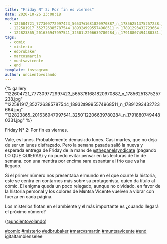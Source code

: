 ```yaml
---
title: "Friday N° 2: Por fin es viernes"
date: 2020-10-26 23:08:18
media: 
  - 122604721_777309772997423_5653761681820970887_n_17856251375257238.jpg
  - 122581917_352726385787544_1893289995574968511_n_17891293432723664.jpg
  - 122823865_201636947997541_3250112206639780284_n_17918807494480331.jpg
tags: 
  - comic
  - misterio
  - edbrubaker
  - marcosmartin
  - muntsavicente
  - end
template: instagram
author: uncientovolando
---
```


{% gallery "122604721_777309772997423_5653761681820970887_n_17856251375257238.jpg" "122581917_352726385787544_1893289995574968511_n_17891293432723664.jpg" "122823865_201636947997541_3250112206639780284_n_17918807494480331.jpg" %}

Friday N° 2: Por fin es viernes.

Vale, es lunes. Probablemente demasiado lunes. Casi martes, que no deja de ser un lunes disfrazado. Pero la semana pasada salió la nueva y esperada entrega de Friday de la mano de [@thepanelsyndicate](https://instagram.com/thepanelsyndicate) (pagando LO QUE QUIERAS) y no puedo evitar pensar en las lecturas de fin de semana, con una mentira por encima para espantar al frío que ya ha llegado.

Si el primer número nos presentaba el mundo en el que ocurre la historia, este se centra en contarnos más sobre su protagonista, quien da título al cómic. El enigma queda un poco relegado, aunque no olvidado, en favor de la historia personal y los colores de Muntsa Vicente vuelven a vibrar con fuerza en cada página.

Los misterios flotan en el ambiente y el más importante es ¿cuando llegará el próximo número?

([@uncientovolando](https://instagram.com/uncientovolando))

[#comic](/tags/comic) [#misterio](/tags/misterio) [#edbrubaker](/tags/edbrubaker) [#marcosmartin](/tags/marcosmartin) [#muntsavicente](/tags/muntsavicente) [#end](/tags/end) igitaltambienselee
